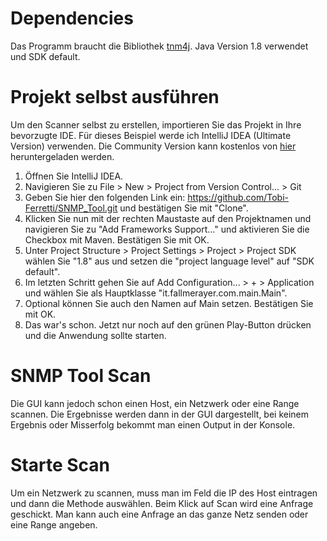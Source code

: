 

# Dependencies
Das Programm braucht die Bibliothek
[tnm4j](https://github.com/soulwing/tnm4j). 
Java Version 1.8 verwendet und SDK default.

# Projekt selbst ausführen
Um den Scanner selbst zu erstellen, importieren Sie das Projekt in Ihre bevorzugte IDE. Für dieses Beispiel werde ich IntelliJ IDEA (Ultimate Version) verwenden. Die Community Version kann kostenlos von [hier](https://www.jetbrains.com/idea/download/#section=windows) heruntergeladen werden.

1. Öffnen Sie IntelliJ IDEA.
2. Navigieren Sie zu File > New > Project from Version Control... > Git
3. Geben Sie hier den folgenden Link ein: https://github.com/Tobi-Ferretti/SNMP_Tool.git und bestätigen Sie mit "Clone".
4. Klicken Sie nun mit der rechten Maustaste auf den Projektnamen und navigieren Sie zu "Add Frameworks Support..." und aktivieren Sie die Checkbox mit Maven. Bestätigen Sie mit OK.
5. Unter Project Structure > Project Settings > Project > Project SDK wählen Sie "1.8" aus und setzen die "project language level" auf "SDK default".
6. Im letzten Schritt gehen Sie auf Add Configuration... > + > Application und wählen Sie als Hauptklasse "it.fallmerayer.com.main.Main".
7. Optional können Sie auch den Namen auf Main setzen. Bestätigen Sie mit OK.
8. Das war's schon. Jetzt nur noch auf den grünen Play-Button drücken und die Anwendung sollte starten.

# SNMP Tool Scan
Die GUI kann jedoch schon einen Host, ein Netzwerk oder eine Range scannen.
Die Ergebnisse werden dann in der GUI dargestellt, bei keinem Ergebnis oder
Misserfolg bekommt man einen Output in der Konsole.

# Starte Scan
Um ein Netzwerk zu scannen, muss man im Feld die IP des Host eintragen und dann 
die Methode auswählen. Beim Klick auf Scan wird eine Anfrage geschickt. Man kann
auch eine Anfrage an das ganze Netz senden oder eine Range angeben.
